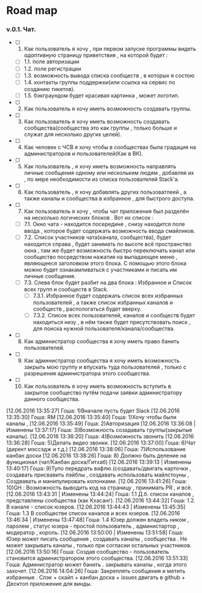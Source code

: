 Road map
=====================

### v.0.1. Чат.

* [ ] 1. Как пользователь я хочу , при первом запуске программы видеть *адаптивную* страницу приветствия , на которой будет :
   * [ ] 1.1. поле авторизации 
   * [ ] 1.2. поле регистрации 
   * [ ] 1.3. возможность вывода списка сообществ , в которых я состою
   * [ ] 1.4. контакты группы поддержки(или ссылка на сервис по созданию тикетов).
   * [ ] 1.5. бэкграундом будет красивая картинка , может логотип.
* [ ] 2. Как пользователь я хочу иметь возможность создавать группы.
* [ ] 3. Как пользователь я хочу иметь возможность создавать сообщества(сообщества это как группы , только больше и служат для несколько других целей).
* [ ] 4. Как человек с ЧСВ я хочу чтобы в сообществах была градация на администраторов и пользователей(Как в ВК).
* [ ] 5. Как пользователь , я хочу иметь возможность направлять личные сообщения одному или нескольким людям , добавляя их , по мере необходимости из списка пользователей Stack'а.
* [ ] 6. Как пользователь , я хочу добавлять других пользоватлеей , а также каналы и сообщества в избранное , для быстрого доступа.
* [ ] 7. Как пользователь я хочу , чтобы чат приложения был разделён на несколько логических блоков . Вот их список :
   * [ ] 7.1. Окно чата - находится посередине , снизу находится поле ввода , которое будет содержать возможность ввода смайликов.
   * [ ] 7.2. Список участников чата(канала, сообщества), будет находится справа , будет занимать по высоте всё пространство окна , там же будет возможность быстро переключать канал или сообщество посредством нажатия на выпадающее меню , являющееся заголовком этого блока. С помощью этого блока можно будет ознакамливаться с участниками и писать им личные сообщения.
   * [ ] 7.3. Слева блок будет разбит на два блока : Избранное и Список всех групп и сообществ в Stack.
        * [ ] 7.3.1. Избранное будет содержать список всех избранных пользователей , а также список избранных каналов и сообществ , распологаться будет вверху.
        * [ ] 7.3.2. Список всех пользователей, каналов и сообществ будет находиться низу , в нём также будет присутствовать поиск , для поиска нужной пользователя/канала/сообщества.
* [ ] 8. Как администратор сообщества я хочу иметь право банить пользователей.
* [ ] 9. Как администратор сообщества я хочу иметь возможность закрыть мою группу и впускать туда пользователей , только с разрешения администратора этого сообщества.
* [ ] 10. Как пользователь я хочу иметь возможность вступить в закрытое сообщество путём подачи заявки администратору данного сообщества.

[12.06.2016 13:35:27] Гоша: 1)Вначале пусть будет Slack
[12.06.2016 13:35:30] Гоша: RM
[12.06.2016 13:35:40] Гоша: 1)Хочу чтобы были каналы ,
[12.06.2016 13:35:49] Гоша: 2)Авторизация
[12.06.2016 13:36:08 | Изменены 13:37:17] Гоша: 3)Возможность созадавать группы(закрытые каналы).
[12.06.2016 13:36:20] Гоша: 4)Возможность звонить
[12.06.2016 13:36:28] Гоша: 5)Делать видео звонки.
[12.06.2016 13:37:00] Гоша: 6)Чат (директ мэссэдж и т.д.)
[12.06.2016 13:38:06] Гоша: 7)Использование канбан доски
[12.06.2016 13:38:26] Гоша: 8) Должно быть деление на функционал (чат/Канбан доска/Гитхаб)
[12.06.2016 13:39:13 | Изменены 13:40:17] Гоша: 9)Тупо передрать вафлю.(создавать/двигать карточки , создавать присвавить лэйблы , создавать использовать майлстоуны , Создвавать и манипулировать колонками.
[12.06.2016 13:41:26] Гоша: 10)GH : Возможность выводить код на страницу , принимать PR , и всё.
[12.06.2016 13:43:31 | Изменены 13:44:24] Гоша: 1.1 Д.б. список каналов , представлены сообщества (как Кхасанг).
[12.06.2016 13:44:32] Гоша: 1.2. В канале - список юзеров.
[12.06.2016 13:44:43 | Изменены 13:45:35] Гоша: 1.3 В сообществе список каналов и всех юзеров.
[12.06.2016 13:46:34 | Изменены 13:47:48] Гоша: 1.4 Юзер должен владеть ником , паролем , статус юзера - простой пользователь , администартор , модератор , король.
[12.06.2016 13:50:00 | Изменены 13:51:58] Гоша: Юзер может писать сообщения , создавать каналы , сообщества . Не может закрывать каналы  , только при согласии остальных участников.
[12.06.2016 13:50:16] Гоша: Создав сообщество - пользователь становится администратором этого сообщества.
[12.06.2016 13:51:33] Гоша: Администратор может банить . закрывать каналы , когда этого захочет.
[12.06.2016 14:04:26] Гоша: Закреплять сообщения и метить избранные .
Слэк + скайп + канбан 
доска + issues двигать в github + Десктоп приложение для винды.